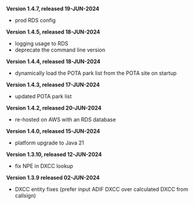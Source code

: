 **Version 1.4.7, released 19-JUN-2024**
- prod RDS config

**Version 1.4.5, released 18-JUN-2024**
- logging usage to RDS
- deprecate the command line version

**Version 1.4.4, released 18-JUN-2024**
- dynamically load the POTA park list from the POTA site on startup

**Version 1.4.3, released 17-JUN-2024**
- updated POTA park list

**Version 1.4.2, released 20-JUN-2024**
- re-hosted on AWS with an RDS database

**Version 1.4.0, released 15-JUN-2024**
- platform upgrade to Java 21

**Version 1.3.10, released 12-JUN-2024**
- fix NPE in DXCC lookup

**Version 1.3.9 released 02-JUN-2024**
- DXCC entity fixes (prefer input ADIF DXCC over calculated DXCC from callsign)
